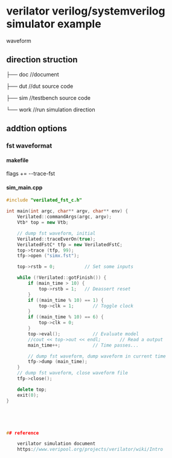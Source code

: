 # verilator verilog/systemverilog simulator example 

waveform



## direction struction

├── doc //document

├── dut //dut source code

├── sim //testbench source code

└── work //run simulation direction

## addtion options


### fst waveformat

#### makefile

flags += --trace-fst

#### sim_main.cpp

```cpp
#include "verilated_fst_c.h"
```

```cpp
int main(int argc, char** argv, char** env) {
    Verilated::commandArgs(argc, argv);
    Vtb* top = new Vtb;

	// dump fst waveform, initial
    Verilated::traceEverOn(true);
	VerilatedFstC* tfp = new VerilatedFstC;
    top->trace (tfp, 99);
    tfp->open ("simx.fst");

	top->rstb = 0;           // Set some inputs

    while (!Verilated::gotFinish()) {
        if (main_time > 10) {
            top->rstb = 1;   // Deassert reset
        }
        if ((main_time % 10) == 1) {
            top->clk = 1;       // Toggle clock
        }
        if ((main_time % 10) == 6) {
            top->clk = 0;
        }
        top->eval();            // Evaluate model
        //cout << top->out << endl;       // Read a output
        main_time++;            // Time passes...

		// dump fst waveform, dump waveform in current time
        tfp->dump (main_time);
    }
	// dump fst waveform, close waveform file
    tfp->close();

    delete top;
    exit(0);
}





## reference

	verilator simulation document
	https://www.veripool.org/projects/verilator/wiki/Intro

